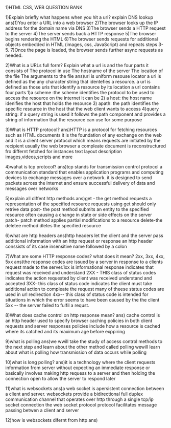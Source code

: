 1)HTML CSS, WEB QUESTION BANK

1)Explain briefly what happens when you hit a url? explain DNS lookup
ans)1)You enter a URL into a web browser
2)The browser looks up the IP address for the domain name via DNS
3)The browser sends a HTTP request to the server
4)The server sends back a HTTP response
5)The browser begins rendering the HTML
6)The browser sends requests for additional objects embedded in HTML (images, css, JavaScript) and repeats steps 3-5.
7)Once the page is loaded, the browser sends further async requests as needed.

2)What is a URLs full form? Explain what a url is and the four parts it consists of The protocol in use The hostname of the server The location of the file The arguments to the file
ans)url is uniform resouse locator a uri is defined as the any character string that identefies a resource. a url is defined as those uris that identify a resource by its location
a url contains four parts 1)a scheme :the scheme identifies the protocol to be used to access the resource on the internet it can be 2) a host: the host name idenifies the host that holds the resource 3) apath: the path identifies the specific resource in the host that the web client wants to access
4)query string: if a query string is used it follows the path component and provides a string of information that the resource can use for some purpose

3)What is HTTP protocol?
ans)HTTP is a protocol for fetching resources such as HTML documents it is the foundation of any exchange on the web and it is a client server protocol which means requests are initiated by the recipient usually the web browser a compleate document is reconstructured fro differnt fetched for instances text layout description images,videos,scripts and more

4)wahat is tcp protocol?
ans)tcp stands for transmission control protocol a communication standard that enables application programs and computing devices to exchange messages over a network. it is designed to send packets across the internet and ensure successful delivery of data and messages over networks

5)explain all diffent http methods
ans)get - the get method requests a representation of the specified resource requests using get should only retrive data
post- the post method submits an entity to the specified resource often causing a change in state or side effects on the server
patch- patch method applies partial modifications to a resource
delete-the deletee method dletes the specified resource

6)what are http headers
ans)http headers let the client and the server pass additional information with an http request or response an http header conssists of its case insensitive name followed by a colon

7)What are some HTTP response codes? what does it mean? 2xx, 3xx, 4xx, 5xx
ans)the response codes are issued by a server in response to a clients request made to the server.1xx is informational response indicates that request was received and understand
2XX - THIS class of status codes indicates the action requested by client was received understand and accepted
3XX- this class of status code indicates the client must take additional action to compleate the request many of theese status codes are used in url redirection
4xx-- this class of status code is intended for situations in which the error seems to have been caused by the the client
5xx -- the server failed to fulfil a requst.

8)What does cache control on http response mean?
ans) cache control is an http header used to specify browser caching policies in both client requests and server responses policies include how a resource is cached where its catched and its maximum age before exppiring

9)what is polling
ans)we wwill take the study of access control methods to the next step and learn about the other method called polling wewill learn about what is polling how transmission of data occurs while polling

10)what is long polling?
ans)it is a technology where the client requests information from server without expecting an immediate response or basically involves making http requess to a server and then holding the connection open to allow the server to respond later

11)what is websockets
ans)a web socket is apersistent connection between a client and server. websockets provide a bidirectional full duplex communication channel that operates over http through a single tcp/ip socket connection the web socket protocol protocol facilitates message passing betwen a client and server

12)how is websockets difernt from http
ans)

